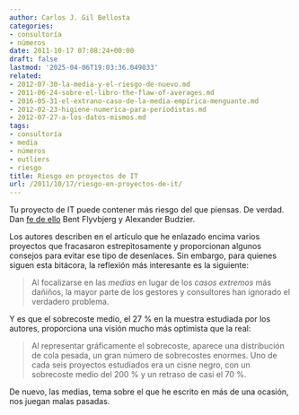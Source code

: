 ```yaml
---
author: Carlos J. Gil Bellosta
categories:
- consultoría
- números
date: 2011-10-17 07:08:24+00:00
draft: false
lastmod: '2025-04-06T19:03:36.049033'
related:
- 2012-07-30-la-media-y-el-riesgo-de-nuevo.md
- 2011-06-24-sobre-el-libro-the-flaw-of-averages.md
- 2016-05-31-el-extrano-caso-de-la-media-empirica-menguante.md
- 2012-02-23-higiene-numerica-para-periodistas.md
- 2012-07-27-a-los-datos-mismos.md
tags:
- consultoría
- media
- números
- outliers
- riesgo
title: Riesgo en proyectos de IT
url: /2011/10/17/riesgo-en-proyectos-de-it/
---
```


Tu proyecto de IT puede contener más riesgo del que piensas. De verdad. Dan [fe de ello](https://archive.harvardbusiness.org/cla/web/pl/product.seam?c=573&i=13776&cs=3f74e2532c7a49925809f974db8bcb41) Bent Flyvbjerg y Alexander Budzier.

Los autores describen en el artículo que he enlazado encima varios proyectos que fracasaron estrepitosamente y proporcionan algunos consejos para evitar ese tipo de desenlaces. Sin embargo, para quienes siguen esta bitácora, la reflexión más interesante es la siguiente:


>Al focalizarse en las _medias_ en lugar de los _casos extremos_ más dañiños, la mayor parte de los gestores y consultores han ignorado el verdadero problema.



Y es que el sobrecoste medio, el 27 % en la muestra estudiada por los autores, proporciona una visión mucho más optimista que la real:



>Al representar gráficamente el sobrecoste, aparece una distribución de cola pesada, un gran número de sobrecostes enormes. Uno de cada seis proyectos estudiados era un cisne negro, con un sobrecoste medio del 200 % y un retraso de casi el 70 %.



De nuevo, las medias, tema sobre el que he escrito en más de una ocasión, nos juegan malas pasadas.